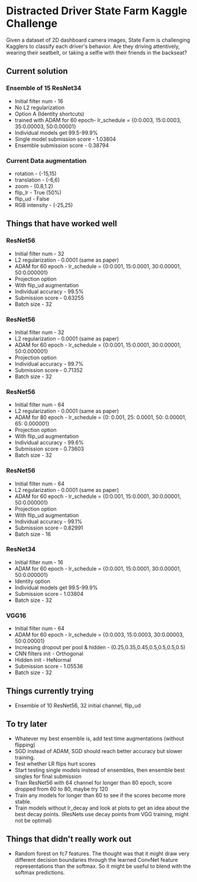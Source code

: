 # Distracted Driver State Farm Kaggle Challenge

Given a dataset of 2D dashboard camera images, State Farm is challenging Kagglers to classify each driver's behavior. Are they driving attentively, wearing their seatbelt, or taking a selfie with their friends in the backseat?

## Current solution

### Ensemble of 15 ResNet34
* Initial filter num - 16
* No L2 regularization
* Option A (Identity shortcuts)
* trained with ADAM for 60 epoch- lr_schedule = {0:0.003, 15:0.0003, 35:0.00003, 50:0.00001}
* Individual models get 99.5-99.9%
* Single model submission score - 1.03804
* Ensemble submission score - 0.38794

### Current Data augmentation
* rotation - (-15,15)
* translation - (-6,6)
* zoom - (0.8,1.2)
* flip_lr - True (50%)
* flip_ud - False
* RGB intensity - (-25,25)

## Things that have worked well

### ResNet56
* Initial filter num - 32
* L2 regularization - 0.0001 (same as paper)
* ADAM for 60 epoch - lr_schedule = {0:0.001, 15:0.0001, 30:0.00001, 50:0.000001}
* Projection option
* With flip_ud augmentation
* Individual accuracy - 99.5%
* Submission score - 0.63255
* Batch size - 32

### ResNet56
* Initial filter num - 32
* L2 regularization - 0.0001 (same as paper)
* ADAM for 60 epoch - lr_schedule = {0:0.001, 15:0.0001, 30:0.00001, 50:0.000001}
* Projection option
* Individual accuracy - 99.7%
* Submission score - 0.71352
* Batch size - 32

### ResNet56
* Initial filter num - 64
* L2 regularization - 0.0001 (same as paper)
* ADAM for 80 epoch - lr_schedule = {0: 0.001, 25: 0.0001, 50: 0.00001, 65: 0.000001}
* Projection option
* With flip_ud augmentation
* Individual accuracy - 99.6%
* Submission score - 0.73603
* Batch size - 32

### ResNet56
* Initial filter num - 64
* L2 regularization - 0.0001 (same as paper)
* ADAM for 60 epoch - lr_schedule = {0:0.001, 15:0.0001, 30:0.00001, 50:0.000001}
* Projection option
* With flip_ud augmentation
* Individual accuracy - 99.1%
* Submission score - 0.82991
* Batch size - 16

### ResNet34
* Initial filter num - 16
* ADAM for 60 epoch - lr_schedule = {0:0.001, 15:0.0001, 30:0.00001, 50:0.000001}
* Identity option
* Individual models get 99.5-99.9%
* Submission score - 1.03804
* Batch size - 32

### VGG16
* Initial filter num - 64
* ADAM for 60 epoch - lr_schedule = {0:0.003, 15:0.0003, 30:0.00003, 50:0.00001}
* Increasing dropout per pool & hidden - (0.25,0.35,0.45,0.5,0.5,0.5,0.5)
* CNN filters init - Orthogonal
* Hidden init - HeNormal
* Submission score - 1.05536
* Batch size - 32

## Things currently trying

* Ensemble of 10 ResNet56, 32 initial channel, flip_ud

## To try later

* Whatever my best ensemble is, add test time augmentations (without flipping)
* SGD instead of ADAM, SGD should reach better accuracy but slower training.
* Test whether LR flips hurt scores
* Start testing single models instead of ensembles, then ensemble best singles for final submission
* Train ResNet56 with 64 channel for longer than 80 epoch, score dropped from 60 to 80, maybe try 120
* Train any models for longer than 60 to see if the scores become more stable.
* Train models without lr_decay and look at plots to get an idea about the best decay points. (ResNets use decay points from VGG training, might not be optimal)

## Things that didn't really work out

* Random forest on fc7 features. The thought was that it might draw very different decision boundaries through the learned ConvNet feature representations than the softmax. So it might be useful to blend with the softmax predictions.
